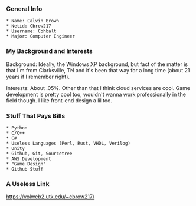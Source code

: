 ### General Info

	* Name: Calvin Brown
	* Netid: Cbrow217
	* Username: Cohbalt
	* Major: Computer Engineer
	
### My Background and Interests

Background: Ideally, the Windows XP background, but fact of the matter is that I'm from Clarksville, TN and it's been that way for a long time (about 21 years if I remember right).

Interests: About .05%. Other than that I think cloud services are cool. Game development is pretty cool too, wouldn't wanna work professionally in the field though. I like front-end design a lil too.

### Stuff That Pays Bills
	
	* Python
	* C/C++
	* C#
	* Useless Languages (Perl, Rust, VHDL, Verilog)
	* Unity
	* Github, Git, Sourcetree
	* AWS Development
	* "Game Design"
	* Github Stuff

### A Useless Link

https://volweb2.utk.edu/~cbrow217/

